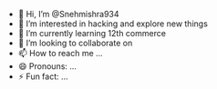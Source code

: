 - 👋 Hi, I’m @Snehmishra934
- 👀 I’m interested in hacking and explore new things 
- 🌱 I’m currently learning 12th commerce 
- 💞️ I’m looking to collaborate on  
- 📫 How to reach me ...
- 😄 Pronouns: ...
- ⚡ Fun fact: ...

<!---
Snehmishra934/Snehmishra934 is a ✨ special ✨ repository because its `README.md` (this file) appears on your GitHub profile.
You can click the Preview link to take a look at your changes.
--->
